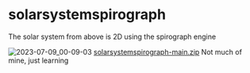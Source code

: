 # solarsystemspirograph
The solar system from above is 2D using the spirograph engine


![2023-07-09_00-09-03](https://github.com/calabiy/solarsystemspirograph/assets/133781627/332f13ed-f649-4220-8be7-feffd6261cdc)
[solarsystemspirograph-main.zip](https://github.com/calabiy/solarsystemspirograph/files/13622811/solarsystemspirograph-main.zip)
Not much of mine, just learning
